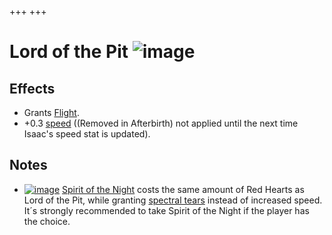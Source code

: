 +++
+++

 # Lord of the Pit ![image](/image/Lord_of_the_Pit.png) 

Effects
---------


* Grants [Flight](/wiki/Flight "Flight").
* +0.3 [speed](/wiki/Speed "Speed") ((Removed in Afterbirth) not applied until the next time Isaac's speed stat is updated).


Notes
-------


* [![image](/image/Spirit_of_the_Night.png)](/wiki/Spirit_of_the_Night "Spirit of the Night") [Spirit of the Night](/wiki/Spirit_of_the_Night "Spirit of the Night") costs the same amount of Red Hearts as Lord of the Pit, while granting [spectral tears](/wiki/Spectral_tears "Spectral tears") instead of increased speed. It´s strongly recommended to take Spirit of the Night if the player has the choice.


